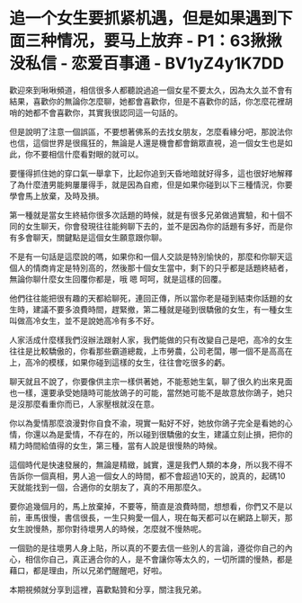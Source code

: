 # 追一个女生要抓紧机遇，但是如果遇到下面三种情况，要马上放弃 - P1：63揪揪没私信 - 恋爱百事通 - BV1yZ4y1K7DD

歡迎來到啾啾頻道，相信很多人都聽說過追一個女星不要太久，因為太久並不會有結果，喜歡你的無論你怎麼聊，她都會喜歡你，但是不喜歡你的話，你怎麼花裡胡哨的她都不會喜歡你，其實我很認同這一句話的。

但是說明了注意一個誤區，不要想著佛系的去找女朋友，怎麼看緣分吧，那說法你也信，這個世界是很瘋狂的，無論是人還是機會都會銷眾直視，追一個女生也是如此，你不要相信什麼看對眼的就可以。

要懂得抓住她的穿口氣一舉拿下，比起你追到天昏地暗就好得多，這也很好地解釋了為什麼渣男能夠屢屢得手，就是因為自癒，但是如果你碰到以下三種情況，你要學會馬上放棄，及時及損。

第一種就是當女生終結你很多次話題的時候，就是有很多兄弟做過實驗，和十個不同的女生聊天，你會發現往往能夠聊下去的，並不是因為你的話題有多好，而是你有多會聊天，關鍵點是這個女生願意跟你聊。

不是有一句話是這麼說的嗎，如果你和一個人交談是特別愉快的，那麼和你聊天這個人的情商肯定是特別高的，然後那十個女生當中，剩下的只乎都是話題終結者，無論你聊什麼女生回覆你都是，哦 嗯 呵呵，就是這樣的回覆。

他們往往能把很有趣的天都給聊死，連回正傳，所以當你老是碰到結束你話題的女生時，建議不要多浪費時間，趕緊撤，第二種就是碰到很驕傲的女生，有一種女生叫做高冷女生，並不是說她高冷有多不好。

人家活成什麼樣我們沒辦法跟射人家，我們能做的只有改變自己是吧，高冷的女生往往是比較驕傲的，你看那些霸道總裁，上市勞農，公司老闆，哪一個不是高高在上，高冷的模樣，如果你碰到這樣的女生，往往會吃很多的虧。

聊天就且不說了，你要像供主宗一樣供著她，不能惹她生氣，聊了很久約出來見面也一樣，還要承受她隨時可能放鴿子的可能，當然她可能不是故意放你鴿子，她只是沒那麼看重你而已，人家壓根就沒在意。

你以為愛情那麼浪漫對你自食不渝，現實一點好不好，她放你鴿子完全是看她的心情，你還以為是愛情，不存在的，所以碰到很驕傲的女生，建議立刻止損，把你的精力時間給值得的女生，第三種，當有人說是很慢熱的時候。

這個時代是快速發展的，無論是精緻，誠實，還是我們人類的本身，所以我不得不告訴你一個真相，男人追一個女人的時間，都不會超過10天的，說真的，起碼10天就能找到一個，合適你的女朋友了，真的不用那麼久。

要你追幾個月的，馬上放棄掉，不要等，簡直是浪費時間，想想看，你們又不是以前，車馬很慢，書信很長，一生只夠愛一個人，現在每天都可以在網路上聊天，那女生說慢熱，那你對待壞男人的時候，怎麼就不慢熱呢。

一個勁的是往壞男人身上貼，所以真的不要去信一些別人的言論，遵從你自己的內心，相信你自己，真正適合你的人，是不會讓你等太久的，一切所謂的慢熱，都是藉口，都是理由，所以兄弟們醒醒吧，好啦。

本期視頻就分享到這裡，喜歡點贊和分享，關注我兄弟。